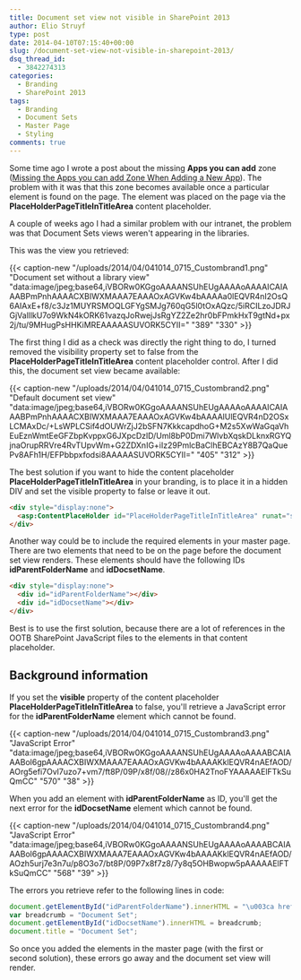 ```yaml
---
title: Document set view not visible in SharePoint 2013
author: Elio Struyf
type: post
date: 2014-04-10T07:15:40+00:00
slug: /document-set-view-not-visible-in-sharepoint-2013/
dsq_thread_id:
  - 3842274313
categories:
  - Branding
  - SharePoint 2013
tags:
  - Branding
  - Document Sets
  - Master Page
  - Styling
comments: true
---
```


Some time ago I wrote a post about the missing **Apps you can add** zone ([Missing the Apps you can add Zone When Adding a New App](https://www.eliostruyf.com/missing-apps-can-add-zone-adding-new-app/)). The problem with it was that this zone becomes available once a particular element is found on the page. The element was placed on the page via the **PlaceHolderPageTitleInTitleArea** content placeholder.

A couple of weeks ago I had a similar problem with our intranet, the problem was that Document Sets views weren't appearing in the libraries.

This was the view you retrieved:

{{< caption-new "/uploads/2014/04/041014_0715_Custombrand1.png" "Document set without a library view"  "data:image/jpeg;base64,iVBORw0KGgoAAAANSUhEUgAAAAoAAAAICAIAAABPmPnhAAAACXBIWXMAAA7EAAAOxAGVKw4bAAAAa0lEQVR4nI2OsQ6AIAxE+f8/c3Jz1MUYRSMOQLGFYgSMJg760qG5l0tOxAQzc/5iRCILzoJDRJGjValllkU7o9WkN4kORK61vazqJoRwejJsRgYZ2Ze2hr0bFPmkHxT9gtNd+px2j/tu/9MHugPsHHKiMREAAAAASUVORK5CYII=" "389" "330" >}}

The first thing I did as a check was directly the right thing to do, I turned removed the visibility property set to false from the **PlaceHolderPageTitleInTitleArea** content placeholder control. After I did this, the document set view became available:<span style="color: #313131; font-family: Helvetica; font-size: 10pt; background-color: white;">
</span>

{{< caption-new "/uploads/2014/04/041014_0715_Custombrand2.png" "Default document set view"  "data:image/jpeg;base64,iVBORw0KGgoAAAANSUhEUgAAAAoAAAAICAIAAABPmPnhAAAACXBIWXMAAA7EAAAOxAGVKw4bAAAAlUlEQVR4nD2OSxLCMAxDc/+LsWPLCSif4dOUWrZjJ2bSFN7KkkcapdhoG+M2s5XwWaGqaVhEuEznWmtEeGFZbpKvppxG6JXpcDzlD/Uml8bP0Dmi7WlvbXqskDLknxRGYQjnaOrupRRVre4RvTUpvWm+G2ZDXnIG+iIz29PmlcBaClhEBCAzY8B7QaQuePv8AFh1H/EFPbbpxfodsi8AAAAASUVORK5CYII=" "405" "312" >}}

The best solution if you want to hide the content placeholder **PlaceHolderPageTitleInTitleArea** in your branding, is to place it in a hidden DIV and set the visible property to false or leave it out.

```html
<div style="display:none">
  <asp:ContentPlaceHolder id="PlaceHolderPageTitleInTitleArea" runat="server" />
</div>
```

Another way could be to include the required elements in your master page. There are two elements that need to be on the page before the document set view renders. These elements should have the following IDs **idParentFolderName** and **idDocsetName**.

```html
<div style="display:none">
  <div id="idParentFolderName"></div>
  <div id="idDocsetName"></div>
</div>
```

Best is to use the first solution, because there are a lot of references in the OOTB SharePoint JavaScript files to the elements in that content placeholder.

## Background information

If you set the **visible** property of the content placeholder **PlaceHolderPageTitleInTitleArea** to false, you'll retrieve a JavaScript error for the **idParentFolderName** element which cannot be found.

{{< caption-new "/uploads/2014/04/041014_0715_Custombrand3.png" "JavaScript Error"  "data:image/jpeg;base64,iVBORw0KGgoAAAANSUhEUgAAAAoAAAABCAIAAABol6gpAAAACXBIWXMAAA7EAAAOxAGVKw4bAAAAKklEQVR4nAEfAOD/AOrg5efi7Ovl7uzo7+vm7/ft8P/09P/x8f/08//z86x0HA2TnoFYAAAAAElFTkSuQmCC" "570" "38" >}}

When you add an element with **idParentFolderName** as ID, you'll get the next error for the **idDocsetName** element which cannot be found.

{{< caption-new "/uploads/2014/04/041014_0715_Custombrand4.png" "JavaScript Error"  "data:image/jpeg;base64,iVBORw0KGgoAAAANSUhEUgAAAAoAAAABCAIAAABol6gpAAAACXBIWXMAAA7EAAAOxAGVKw4bAAAAKklEQVR4nAEfAOD/AOzh5urj7e3n7u/p8O3o7/bt8P/09P7x8f7z8/7y8q5OHBwopw5pAAAAAElFTkSuQmCC" "568" "39" >}}

The errors you retrieve refer to the following lines in code:

```javascript
document.getElementById("idParentFolderName").innerHTML = "\u003ca href=\u0027http:\u002f\u002fsp2013app\u002fbrand\u002fThemes\u002fShared Documents\u0027\u003eDocuments\u003c\u002fa\u003e";
var breadcrumb = "Document Set";
document.getElementById("idDocsetName").innerHTML = breadcrumb;
document.title = "Document Set";
```

So once you added the elements in the master page (with the first or second solution), these errors go away and the document set view will render.